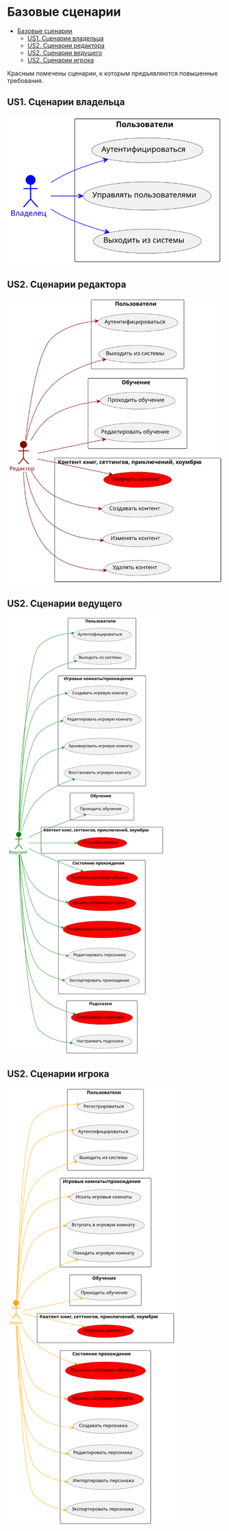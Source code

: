 # Базовые сценарии

<!-- TOC -->
* [Базовые сценарии](#базовые-сценарии)
  * [US1. Сценарии владельца](#us1-сценарии-владельца)
  * [US2. Сценарии редактора](#us2-сценарии-редактора)
  * [US2. Сценарии ведущего](#us2-сценарии-ведущего)
  * [US2. Сценарии игрока](#us2-сценарии-игрока)
<!-- TOC -->

Красным помечены сценарии, к которым предъявляются повышенные требования.

## US1. Сценарии владельца

![](svg/chart/usecase/UO.svg)

## US2. Сценарии редактора

![](svg/chart/usecase/UE.svg)

## US2. Сценарии ведущего

![](svg/chart/usecase/UD.svg)

## US2. Сценарии игрока

![](svg/chart/usecase/UP.svg)
